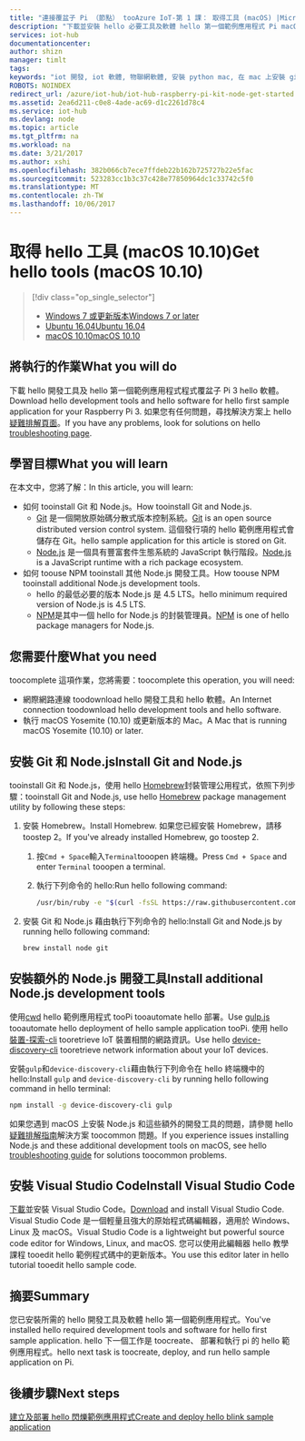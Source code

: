 ```yaml
---
title: "連接覆盆子 Pi （節點） tooAzure IoT-第 1 課： 取得工具 (macOS) |Microsoft 文件"
description: "下載並安裝 hello 必要工具及軟體 hello 第一個範例應用程式 Pi macOS 上。"
services: iot-hub
documentationcenter: 
author: shizn
manager: timlt
tags: 
keywords: "iot 開發, iot 軟體, 物聯網軟體, 安裝 python mac, 在 mac 上安裝 git, gulp 執行, 安裝 node js mac"
ROBOTS: NOINDEX
redirect_url: /azure/iot-hub/iot-hub-raspberry-pi-kit-node-get-started
ms.assetid: 2ea6d211-c0e8-4ade-ac69-d1c2261d78c4
ms.service: iot-hub
ms.devlang: node
ms.topic: article
ms.tgt_pltfrm: na
ms.workload: na
ms.date: 3/21/2017
ms.author: xshi
ms.openlocfilehash: 382b066cb7ece7ffdeb22b162b725727b22e5fac
ms.sourcegitcommit: 523283cc1b3c37c428e77850964dc1c33742c5f0
ms.translationtype: MT
ms.contentlocale: zh-TW
ms.lasthandoff: 10/06/2017
---
```

# <a name="get-hello-tools-macos-1010"></a><span data-ttu-id="af434-104">取得 hello 工具 (macOS 10.10)</span><span class="sxs-lookup"><span data-stu-id="af434-104">Get hello tools (macOS 10.10)</span></span>
> [!div class="op_single_selector"]
> * [<span data-ttu-id="af434-105">Windows 7 或更新版本</span><span class="sxs-lookup"><span data-stu-id="af434-105">Windows 7 or later</span></span>](iot-hub-raspberry-pi-kit-node-lesson1-get-the-tools-win32.md)
> * [<span data-ttu-id="af434-106">Ubuntu 16.04</span><span class="sxs-lookup"><span data-stu-id="af434-106">Ubuntu 16.04</span></span>](iot-hub-raspberry-pi-kit-node-lesson1-get-the-tools-ubuntu.md)
> * [<span data-ttu-id="af434-107">macOS 10.10</span><span class="sxs-lookup"><span data-stu-id="af434-107">macOS 10.10</span></span>](iot-hub-raspberry-pi-kit-node-lesson1-get-the-tools-mac.md)

## <a name="what-you-will-do"></a><span data-ttu-id="af434-108">將執行的作業</span><span class="sxs-lookup"><span data-stu-id="af434-108">What you will do</span></span>
<span data-ttu-id="af434-109">下載 hello 開發工具及 hello 第一個範例應用程式程式覆盆子 Pi 3 hello 軟體。</span><span class="sxs-lookup"><span data-stu-id="af434-109">Download hello development tools and hello software for hello first sample application for your Raspberry Pi 3.</span></span> <span data-ttu-id="af434-110">如果您有任何問題，尋找解決方案上 hello[疑難排解頁面](iot-hub-raspberry-pi-kit-node-troubleshooting.md)。</span><span class="sxs-lookup"><span data-stu-id="af434-110">If you have any problems, look for solutions on hello [troubleshooting page](iot-hub-raspberry-pi-kit-node-troubleshooting.md).</span></span>

## <a name="what-you-will-learn"></a><span data-ttu-id="af434-111">學習目標</span><span class="sxs-lookup"><span data-stu-id="af434-111">What you will learn</span></span>
<span data-ttu-id="af434-112">在本文中，您將了解：</span><span class="sxs-lookup"><span data-stu-id="af434-112">In this article, you will learn:</span></span>

* <span data-ttu-id="af434-113">如何 tooinstall Git 和 Node.js。</span><span class="sxs-lookup"><span data-stu-id="af434-113">How tooinstall Git and Node.js.</span></span>
  * <span data-ttu-id="af434-114">[Git](https://git-scm.com) 是一個開放原始碼分散式版本控制系統。</span><span class="sxs-lookup"><span data-stu-id="af434-114">[Git](https://git-scm.com) is an open source distributed version control system.</span></span> <span data-ttu-id="af434-115">這個發行項的 hello 範例應用程式會儲存在 Git。</span><span class="sxs-lookup"><span data-stu-id="af434-115">hello sample application for this article is stored on Git.</span></span>
  * <span data-ttu-id="af434-116">[Node.js](https://nodejs.org/en/) 是一個具有豐富套件生態系統的 JavaScript 執行階段。</span><span class="sxs-lookup"><span data-stu-id="af434-116">[Node.js](https://nodejs.org/en/) is a JavaScript runtime with a rich package ecosystem.</span></span>
* <span data-ttu-id="af434-117">如何 toouse NPM tooinstall 其他 Node.js 開發工具。</span><span class="sxs-lookup"><span data-stu-id="af434-117">How toouse NPM tooinstall additional Node.js development tools.</span></span>
  * <span data-ttu-id="af434-118">hello 的最低必要的版本 Node.js 是 4.5 LTS。</span><span class="sxs-lookup"><span data-stu-id="af434-118">hello minimum required version of Node.js is 4.5 LTS.</span></span>
  * <span data-ttu-id="af434-119">[NPM](https://www.npmjs.com)是其中一個 hello for Node.js 的封裝管理員。</span><span class="sxs-lookup"><span data-stu-id="af434-119">[NPM](https://www.npmjs.com) is one of hello package managers for Node.js.</span></span>

## <a name="what-you-need"></a><span data-ttu-id="af434-120">您需要什麼</span><span class="sxs-lookup"><span data-stu-id="af434-120">What you need</span></span>
<span data-ttu-id="af434-121">toocomplete 這項作業，您將需要：</span><span class="sxs-lookup"><span data-stu-id="af434-121">toocomplete this operation, you will need:</span></span>

* <span data-ttu-id="af434-122">網際網路連線 toodownload hello 開發工具和 hello 軟體。</span><span class="sxs-lookup"><span data-stu-id="af434-122">An Internet connection toodownload hello development tools and hello software.</span></span>
* <span data-ttu-id="af434-123">執行 macOS Yosemite (10.10) 或更新版本的 Mac。</span><span class="sxs-lookup"><span data-stu-id="af434-123">A Mac that is running macOS Yosemite (10.10) or later.</span></span>

## <a name="install-git-and-nodejs"></a><span data-ttu-id="af434-124">安裝 Git 和 Node.js</span><span class="sxs-lookup"><span data-stu-id="af434-124">Install Git and Node.js</span></span>
<span data-ttu-id="af434-125">tooinstall Git 和 Node.js，使用 hello [Homebrew](http://brew.sh)封裝管理公用程式，依照下列步驟：</span><span class="sxs-lookup"><span data-stu-id="af434-125">tooinstall Git and Node.js, use hello [Homebrew](http://brew.sh) package management utility by following these steps:</span></span>

1. <span data-ttu-id="af434-126">安裝 Homebrew。</span><span class="sxs-lookup"><span data-stu-id="af434-126">Install Homebrew.</span></span> <span data-ttu-id="af434-127">如果您已經安裝 Homebrew，請移 toostep 2。</span><span class="sxs-lookup"><span data-stu-id="af434-127">If you've already installed Homebrew, go toostep 2.</span></span>
   
   1. <span data-ttu-id="af434-128">按`Cmd + Space`輸入`Terminal`tooopen 終端機。</span><span class="sxs-lookup"><span data-stu-id="af434-128">Press `Cmd + Space` and enter `Terminal` tooopen a terminal.</span></span>
   2. <span data-ttu-id="af434-129">執行下列命令的 hello:</span><span class="sxs-lookup"><span data-stu-id="af434-129">Run hello following command:</span></span>
      
      ```bash
      /usr/bin/ruby -e "$(curl -fsSL https://raw.githubusercontent.com/Homebrew/install/master/install)"
      ```
2. <span data-ttu-id="af434-130">安裝 Git 和 Node.js 藉由執行下列命令的 hello:</span><span class="sxs-lookup"><span data-stu-id="af434-130">Install Git and Node.js by running hello following command:</span></span>
   
   ```bash
   brew install node git
   ```

## <a name="install-additional-nodejs-development-tools"></a><span data-ttu-id="af434-131">安裝額外的 Node.js 開發工具</span><span class="sxs-lookup"><span data-stu-id="af434-131">Install additional Node.js development tools</span></span>
<span data-ttu-id="af434-132">使用[cwd](http://gulpjs.com) hello 範例應用程式 tooPi tooautomate hello 部署。</span><span class="sxs-lookup"><span data-stu-id="af434-132">Use [gulp.js](http://gulpjs.com) tooautomate hello deployment of hello sample application tooPi.</span></span> <span data-ttu-id="af434-133">使用 hello[裝置-探索-cli](https://github.com/Azure/device-discovery-cli) tooretrieve IoT 裝置相關的網路資訊。</span><span class="sxs-lookup"><span data-stu-id="af434-133">Use hello [device-discovery-cli](https://github.com/Azure/device-discovery-cli) tooretrieve network information about your IoT devices.</span></span>

<span data-ttu-id="af434-134">安裝`gulp`和`device-discovery-cli`藉由執行下列命令在 hello 終端機中的 hello:</span><span class="sxs-lookup"><span data-stu-id="af434-134">Install `gulp` and `device-discovery-cli` by running hello following command in hello terminal:</span></span>

```bash
npm install -g device-discovery-cli gulp
```

<span data-ttu-id="af434-135">如果您遇到 macOS 上安裝 Node.js 和這些額外的開發工具的問題，請參閱 hello[疑難排解指南](iot-hub-raspberry-pi-kit-node-troubleshooting.md)解決方案 toocommon 問題。</span><span class="sxs-lookup"><span data-stu-id="af434-135">If you experience issues installing Node.js and these additional development tools on macOS, see hello [troubleshooting guide](iot-hub-raspberry-pi-kit-node-troubleshooting.md) for solutions toocommon problems.</span></span>

## <a name="install-visual-studio-code"></a><span data-ttu-id="af434-136">安裝 Visual Studio Code</span><span class="sxs-lookup"><span data-stu-id="af434-136">Install Visual Studio Code</span></span>
<span data-ttu-id="af434-137">[下載](https://code.visualstudio.com/docs/setup/osx)並安裝 Visual Studio Code。</span><span class="sxs-lookup"><span data-stu-id="af434-137">[Download](https://code.visualstudio.com/docs/setup/osx) and install Visual Studio Code.</span></span> <span data-ttu-id="af434-138">Visual Studio Code 是一個輕量且強大的原始程式碼編輯器，適用於 Windows、Linux 及 macOS。</span><span class="sxs-lookup"><span data-stu-id="af434-138">Visual Studio Code is a lightweight but powerful source code editor for Windows, Linux, and macOS.</span></span> <span data-ttu-id="af434-139">您可以使用此編輯器 hello 教學課程 tooedit hello 範例程式碼中的更新版本。</span><span class="sxs-lookup"><span data-stu-id="af434-139">You use this editor later in hello tutorial tooedit hello sample code.</span></span>

## <a name="summary"></a><span data-ttu-id="af434-140">摘要</span><span class="sxs-lookup"><span data-stu-id="af434-140">Summary</span></span>
<span data-ttu-id="af434-141">您已安裝所需的 hello 開發工具及軟體 hello 第一個範例應用程式。</span><span class="sxs-lookup"><span data-stu-id="af434-141">You've installed hello required development tools and software for hello first sample application.</span></span> <span data-ttu-id="af434-142">hello 下一個工作是 toocreate、 部署和執行 pi 的 hello 範例應用程式。</span><span class="sxs-lookup"><span data-stu-id="af434-142">hello next task is toocreate, deploy, and run hello sample application on Pi.</span></span>

## <a name="next-steps"></a><span data-ttu-id="af434-143">後續步驟</span><span class="sxs-lookup"><span data-stu-id="af434-143">Next steps</span></span>
[<span data-ttu-id="af434-144">建立及部署 hello 閃爍範例應用程式</span><span class="sxs-lookup"><span data-stu-id="af434-144">Create and deploy hello blink sample application</span></span>](iot-hub-raspberry-pi-kit-node-lesson1-deploy-blink-app.md)

